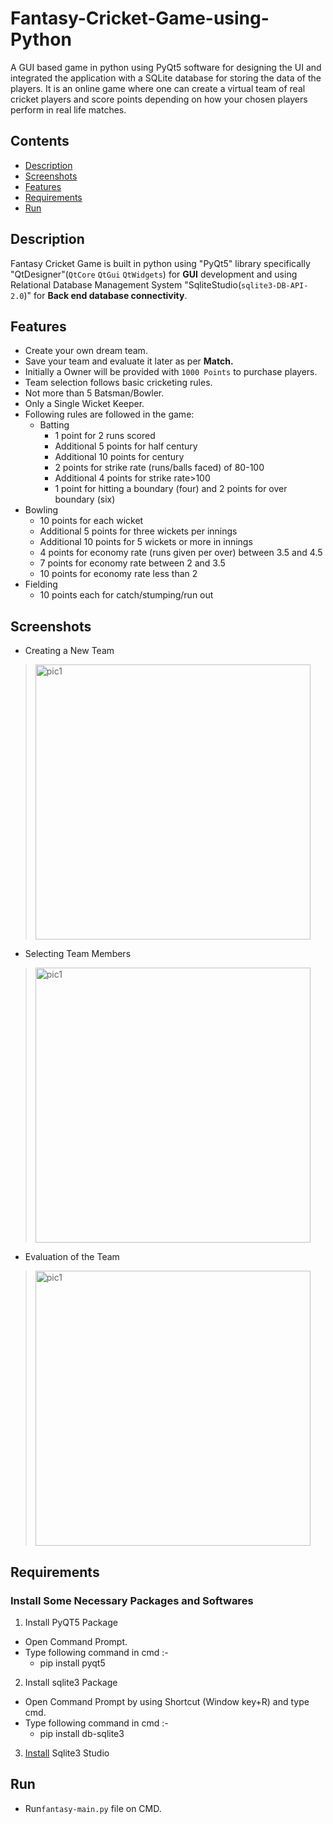 # Fantasy-Cricket-Game-using-Python
A GUI based game in python using PyQt5 software for designing the UI and integrated the application with a SQLite database for storing the data of the players. It is an online game where one can create a virtual team of real cricket players and score points depending on how your chosen players perform in real life matches.

## Contents

- [Description](#description)
- [Screenshots](#screenshots)
- [Features](#features)
- [Requirements](#requirements)
- [Run](#run)

## Description
Fantasy Cricket Game is built in python using "PyQt5" library specifically  "QtDesigner"(`QtCore`  `QtGui`  `QtWidgets`) for **GUI** development and using Relational Database Management System "SqliteStudio(`sqlite3-DB-API-2.0`)" for **Back end database connectivity**.

## Features
  * Create your own dream team.
  * Save your team and evaluate it later as per **Match.**
  * Initially a Owner will be provided with `1000 Points` to purchase players.
  * Team selection follows basic cricketing rules. 
  * Not more than 5 Batsman/Bowler.
  * Only a Single Wicket Keeper.
  * Following rules are followed in the game:
    * Batting
      * 1 point for 2 runs scored
      * Additional 5 points for half century
      * Additional 10 points for century
      * 2 points for strike rate (runs/balls faced) of 80-100
      * Additional 4 points for strike rate>100
      * 1 point for hitting a boundary (four) and 2 points for over boundary (six)
   * Bowling
      * 10 points for each wicket
      * Additional 5 points for three wickets per innings
      * Additional 10 points for 5 wickets or more in innings
      * 4 points for economy rate (runs given per over) between 3.5 and 4.5
      * 7 points for economy rate between 2 and 3.5
      * 10 points for economy rate less than 2
   * Fielding
      * 10 points each for catch/stumping/run out

## Screenshots
- Creating a New Team
><img width="440" alt="pic1" src="https://user-images.githubusercontent.com/64305732/114379896-08896d80-9ba7-11eb-990f-d3c2a41e7513.png">

- Selecting Team Members
><img width="440" alt="pic1" src="https://user-images.githubusercontent.com/64305732/114380234-7cc41100-9ba7-11eb-8799-ff9fd2557df7.png">


- Evaluation of the Team
><img width="440" alt="pic1" src="https://user-images.githubusercontent.com/64305732/114380481-c0b71600-9ba7-11eb-8d6a-8f9dbb530440.png">


## Requirements
### Install Some Necessary Packages and Softwares

 1) Install PyQT5 Package
 * Open Command Prompt.
 * Type following command in cmd :-
      * pip install pyqt5
 2) Install sqlite3 Package
 * Open Command Prompt by using Shortcut (Window key+R) and type cmd.
 * Type following command in cmd :-
      * pip install db-sqlite3
 3) [Install](https://sqlitestudio.pl/index.rvt?act=download) Sqlite3 Studio
 
 ## Run 
 - Run`fantasy-main.py` file on CMD.
 
 
 
 
